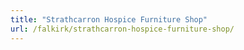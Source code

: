 ```yaml
---
title: "Strathcarron Hospice Furniture Shop"
url: /falkirk/strathcarron-hospice-furniture-shop/
---
```

